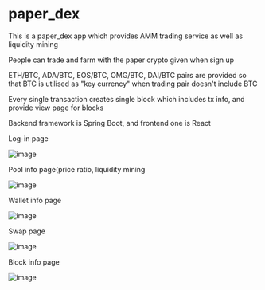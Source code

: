 # paper_dex

This is a paper_dex app which provides AMM trading service as well as liquidity mining

People can trade and farm with the paper crypto given when sign up

ETH/BTC, ADA/BTC, EOS/BTC, OMG/BTC, DAI/BTC pairs are provided so that BTC is utilised as "key currency" when trading pair doesn't include BTC

Every single transaction creates single block which includes tx info, and provide view page for blocks

Backend framework is Spring Boot, and frontend one is React

Log-in page

![image](https://user-images.githubusercontent.com/73169711/145532495-0c0e02bb-0afc-4d51-b5f5-348f2c385375.png)

Pool info page(price ratio, liquidity mining

![image](https://user-images.githubusercontent.com/73169711/145532616-de60fb13-8f5d-44e1-940f-fb8bb42914ab.png)

Wallet info page

![image](https://user-images.githubusercontent.com/73169711/145532734-9dea4d8c-0373-493d-a071-57ed3ba22f6c.png)

Swap page

![image](https://user-images.githubusercontent.com/73169711/145532803-cc85b52b-150b-4065-b961-58d7e4277e55.png)

Block info page

![image](https://user-images.githubusercontent.com/73169711/145532934-999daa95-502c-425e-a3b4-8c2f33c6e1db.png)
